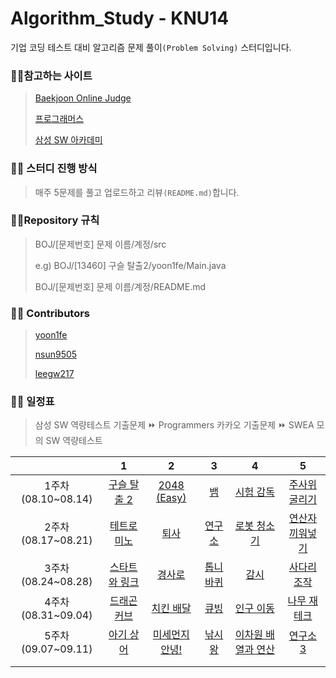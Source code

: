 # Algorithm_Study - KNU14

기업 코딩 테스트 대비 알고리즘 문제 풀이`(Problem Solving)` 스터디입니다.



### :family_man_girl:참고하는 사이트

> [Baekjoon Online Judge](https://www.acmicpc.net/)
>
> [프로그래머스](https://programmers.co.kr/)
>
> [삼성 SW 아카데미](https://swexpertacademy.com/)



### :family_man_girl: 스터디 진행 방식

>매주 5문제를 풀고 업로드하고 리뷰`(README.md)`합니다.



### :family_man_girl:Repository 규칙

>  BOJ/[문제번호] 문제 이름/계정/src
>
> e.g) BOJ/[13460] 구슬 탈출2/yoon1fe/Main.java
>
> BOJ/[문제번호] 문제 이름/계정/README.md



###  :family_man_girl: Contributors

> [yoon1fe](https://github.com/yoon1fe)
>
> [nsun9505](https://github.com/nsun9505)
>
> [leegw217](https://github.com/leegw217)



### :family_man_girl: 일정표

> 삼성 SW 역량테스트 기출문제 :fast_forward: Programmers 카카오 기출문제 :fast_forward: SWEA 모의 SW 역량테스트

|                    |                           1                            |                            2                            |                         3                         |                              4                              |                            5                             |
| :----------------: | :----------------------------------------------------: | :-----------------------------------------------------: | :-----------------------------------------------: | :---------------------------------------------------------: | :------------------------------------------------------: |
| 1주차(08.10~08.14) |  [구슬 탈출 2](https://www.acmicpc.net/problem/13460)  |  [2048 (Easy)](https://www.acmicpc.net/problem/12100)   |    [뱀](https://www.acmicpc.net/problem/3190)     |     [시험 감독](https://www.acmicpc.net/problem/13458)      |  [주사위 굴리기](https://www.acmicpc.net/problem/14499)  |
| 2주차(08.17~08.21) |  [테트로미노](https://www.acmicpc.net/problem/14500)   |      [퇴사](https://www.acmicpc.net/problem/14501)      |  [연구소](https://www.acmicpc.net/problem/14502)  |    [로봇 청소기](https://www.acmicpc.net/problem/14503)     | [연산자 끼워넣기](https://www.acmicpc.net/problem/14888) |
| 3주차(08.24~08.28) | [스타트와 링크](https://www.acmicpc.net/problem/14889) |     [경사로](https://www.acmicpc.net/problem/14890)     | [톱니바퀴](https://www.acmicpc.net/problem/14891) |        [감시](https://www.acmicpc.net/problem/15683)        |   [사다리 조작](https://www.acmicpc.net/problem/15684)   |
| 4주차(08.31~09.04) |  [드래곤 커브](https://www.acmicpc.net/problem/15685)  |   [치킨 배달](https://www.acmicpc.net/problem/15686)    |   [큐빙](https://www.acmicpc.net/problem/5373)    |     [인구 이동](https://www.acmicpc.net/problem/16234)      |   [나무 재테크](https://www.acmicpc.net/problem/16235)   |
| 5주차(09.07~09.11) |   [아기 상어](https://www.acmicpc.net/problem/16236)   | [미세먼지 안녕!](https://www.acmicpc.net/problem/17144) |  [낚시왕](https://www.acmicpc.net/problem/17143)  | [이차원 배열과 연산](https://www.acmicpc.net/problem/17140) |    [연구소 3](https://www.acmicpc.net/problem/17142)     |
|                    |                                                        |                                                         |                                                   |                                                             |                                                          |
|                    |                                                        |                                                         |                                                   |                                                             |                                                          |

